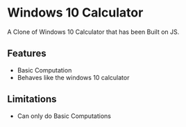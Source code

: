 
# Windows 10 Calculator

A Clone of Windows 10 Calculator that has been Built on JS.


## Features

- Basic Computation
- Behaves like the windows 10 calculator
## Limitations

- Can only do Basic Computations

